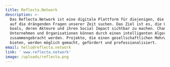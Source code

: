 ```yaml
---
title: Reflecta.Network
description: >-
  Das Reflecta.Network ist eine digitale Plattform für diejenigen, die Antworten
  auf die drängenden Fragen unserer Zeit suchen. Das Ziel ist es, die UN Global
  Goals, deren Akteure und ihren Social Impact sichtbar zu machen. Changemaker,
  Unternehmen und Organisationen können durch einen intelligenten Algorithmus
  zusammengebracht werden. Projekte, die einen gesellschaftlichen Mehrwert
  bieten, werden möglich gemacht, gefördert und professionalisiert.
email: hello@reflecta.network
link: ' www.reflecta.network'
image: /uploads/reflecta.png
---
```


